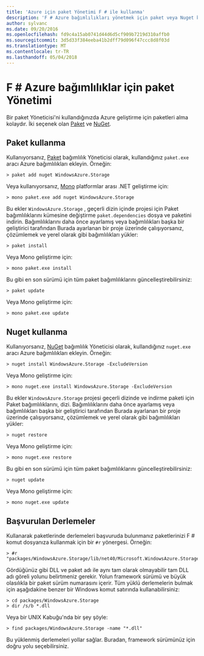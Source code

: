 ```yaml
---
title: 'Azure için paket Yönetimi F # ile kullanma'
description: 'F # Azure bağımlılıkları yönetmek için paket veya Nuget kullanma'
author: sylvanc
ms.date: 09/20/2016
ms.openlocfilehash: fd9c4a15ab0741d44d6d5cf909b7219d310affb0
ms.sourcegitcommit: 3d5d33f384eeba41b2dff79d096f47ccc8d8f03d
ms.translationtype: MT
ms.contentlocale: tr-TR
ms.lasthandoff: 05/04/2018
---
```

# <a name="package-management-for-f-azure-dependencies"></a>F # Azure bağımlılıklar için paket Yönetimi

Bir paket Yöneticisi'ni kullandığınızda Azure geliştirme için paketleri alma kolaydır. İki seçenek olan [Paket](https://fsprojects.github.io/Paket/) ve [NuGet](https://www.nuget.org/).

## <a name="using-paket"></a>Paket kullanma

Kullanıyorsanız, [Paket](https://fsprojects.github.io/Paket/) bağımlılık Yöneticisi olarak, kullandığınız `paket.exe` aracı Azure bağımlılıkları ekleyin. Örneğin:

    > paket add nuget WindowsAzure.Storage

Veya kullanıyorsanız, [Mono](https://www.mono-project.com/) platformlar arası .NET geliştirme için:

    > mono paket.exe add nuget WindowsAzure.Storage

Bu ekler `WindowsAzure.Storage` , geçerli dizin içinde projesi için Paket bağımlılıklarını kümesine değiştirme `paket.dependencies` dosya ve paketini indirin. Bağımlılıklarını daha önce ayarlamış veya bağımlılıkları başka bir geliştirici tarafından Burada ayarlanan bir proje üzerinde çalışıyorsanız, çözümlemek ve yerel olarak gibi bağımlılıkları yükler:

    > paket install

Veya Mono geliştirme için:

    > mono paket.exe install

Bu gibi en son sürümü için tüm paket bağımlılıklarını güncelleştirebilirsiniz:

    > paket update

Veya Mono geliştirme için:

    > mono paket.exe update

## <a name="using-nuget"></a>Nuget kullanma

Kullanıyorsanız, [NuGet](https://www.nuget.org/) bağımlılık Yöneticisi olarak, kullandığınız `nuget.exe` aracı Azure bağımlılıkları ekleyin. Örneğin:

    > nuget install WindowsAzure.Storage -ExcludeVersion

Veya Mono geliştirme için:

    > mono nuget.exe install WindowsAzure.Storage -ExcludeVersion

Bu ekler `WindowsAzure.Storage` projesi geçerli dizinde ve indirme paketi için Paket bağımlılıklarını, dizi. Bağımlılıklarını daha önce ayarlamış veya bağımlılıkları başka bir geliştirici tarafından Burada ayarlanan bir proje üzerinde çalışıyorsanız, çözümlemek ve yerel olarak gibi bağımlılıkları yükler:

    > nuget restore 

Veya Mono geliştirme için:

    > mono nuget.exe restore

Bu gibi en son sürümü için tüm paket bağımlılıklarını güncelleştirebilirsiniz:

    > nuget update

Veya Mono geliştirme için:

    > mono nuget.exe update

## <a name="referencing-assemblies"></a>Başvurulan Derlemeler

Kullanarak paketlerinde derlemeleri başvuruda bulunmanız paketlerinizi F # komut dosyanıza kullanmak için bir `#r` yönergesi. Örneğin:

    > #r "packages/WindowsAzure.Storage/lib/net40/Microsoft.WindowsAzure.Storage.dll"

Gördüğünüz gibi DLL ve paket adı ile aynı tam olarak olmayabilir tam DLL adı göreli yolunu belirtmeniz gerekir. Yolun framework sürümü ve büyük olasılıkla bir paket sürüm numarasını içerir. Tüm yüklü derlemelerin bulmak için aşağıdakine benzer bir Windows komut satırında kullanabilirsiniz:

    > cd packages/WindowsAzure.Storage
    > dir /s/b *.dll

Veya bir UNIX Kabuğu'nda bir şey şöyle:

    > find packages/WindowsAzure.Storage -name "*.dll"

Bu yüklenmiş derlemeleri yollar sağlar. Buradan, framework sürümünüz için doğru yolu seçebilirsiniz.

